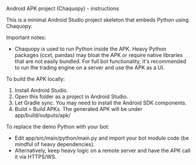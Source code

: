 Android APK project (Chaquopy) - instructions

This is a minimal Android Studio project skeleton that embeds Python using Chaquopy.

Important notes:
- Chaquopy is used to run Python inside the APK. Heavy Python packages (ccxt, pandas) may bloat
  the APK or require native libraries that are not easily bundled. For full bot functionality,
  it's recommended to run the trading engine on a server and use the APK as a UI.

To build the APK locally:
1. Install Android Studio.
2. Open this folder as a project in Android Studio.
3. Let Gradle sync. You may need to install the Android SDK components.
4. Build > Build APKs. The generated APK will be under app/build/outputs/apk/

To replace the demo Python with your bot:
- Edit app/src/main/python/main.py and import your bot module code (be mindful of heavy dependencies).
- Alternatively, keep heavy logic on a remote server and have the APK call it via HTTPS/WS.
